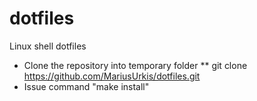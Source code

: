 # dotfiles
Linux shell dotfiles

* Clone the repository into temporary folder
 ** git clone https://github.com/MariusUrkis/dotfiles.git
* Issue command "make install"

